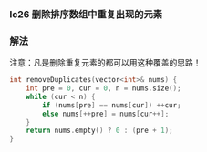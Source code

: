### lc26 删除排序数组中重复出现的元素

### 解法

注意：凡是删除重复元素的都可以用这种覆盖的思路！

```cpp
int removeDuplicates(vector<int>& nums) {
    int pre = 0, cur = 0, n = nums.size();
    while (cur < n) {
        if (nums[pre] == nums[cur]) ++cur;
        else nums[++pre] = nums[cur++];
    }
    return nums.empty() ? 0 : (pre + 1);
}
```
